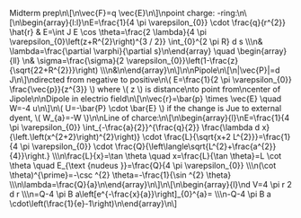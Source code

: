Midterm prep\n\\[\n\\vec{F}=q \\vec{E}\n\\]\npoint charge: -ring:\n\\[\n\\begin{array}{l:l}\nE=\\frac{1}{4 \\pi \\varepsilon_{0}} \\cdot \\frac{q}{r^{2}} \\hat{r} & E=\\int J E \\cos \\theta=\\frac{2 \\lambda}{4 \\pi \\varepsilon_{0}\\left(z+R^{2}\\right)^{3 / 2}} \\int_{0}^{2 \\pi R} d s \\\\\n& \\lambda=\\frac{\\partial \\varphi}{\\partial s}\n\\end{array} \\quad \\begin{array}{ll} \n& \\sigma=\\frac{\\sigma}{2 \\varepsilon_{0}}\\left(1-\\frac{z}{\\sqrt{22+R^{2}}}\\right) \\\\\n&\n\\end{array}\n\\]\n\nPipole\n\\[\n|\\vec{P}|=d J\n\\]\ndirected from negative to positive\n\\( E=\\frac{1}{2 \\pi \\varepsilon_{0}} \\frac{\\vec{p}}{z^{3}} \\) where \\( z \\) is distance\nto point from\ncenter of Jipole\n\nDipole in electrio field\n\\[\n\\vec{r}=\\bar{p} \\times \\vec{E} \\quad W=-4 u\n\\]\n\\( U=-\\bar{P} \\cdot \\bar{E} \\) if the change is Jue to external dyent, \\( W_{a}=-W \\)\n\nLine of charce:\n\\[\n\\begin{array}{l}\nE=\\frac{1}{4 \\pi \\varepsilon_{0}} \\int_{-\\frac{a}{2}}^{\\frac{q}{2}} \\frac{\\lambda d x}{\\left.\\left(x^{2+2}\\right)^{2}\\right)} \\cdot \\frac{L}{\\sqrt{x+2 L^{2}}}=\\frac{1}{4 \\pi \\varepsilon_{0}} \\cdot \\frac{Q}{\\left\\langle\\sqrt{L^{2}+\\frac{a^{2}}{4}}\\right.} \\\\\n\\frac{L}{x}=\\tan \\theta \\quad x=\\frac{L}{\\tan \\theta}=L \\cot \\theta \\quad E_{\\text {nudeus }}=\\frac{Q}{4 \\pi \\varepsilon_{0}} \\\\\n(\\cot \\theta)^{\\prime}=-\\csc ^{2} \\theta=-\\frac{1}{\\sin ^{2} \\theta} \\\\\n\\lambda=\\frac{Q}{a}\n\\end{array}\n\\]\n\\[\n\\begin{array}{l}\nd V=4 \\pi r 2 d r \\\\\n=Q-4 \\pi B a\\left[e^{-\\frac{x}{a}}\\right]_{0}^{a}= \\\\\n-Q-4 \\pi B a \\cdot\\left(\\frac{1}{e}-1\\right)\n\\end{array}\n\\]
